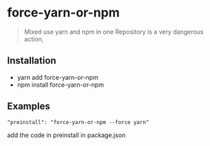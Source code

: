 # force-yarn-or-npm

> Mixed use yarn and npm in one Repository is a very dangerous action, 

## Installation
- yarn add force-yarn-or-npm 
- npm install force-yarn-or-npm

## Examples
```
"preinstall": "force-yarn-or-npm --force yarn"
```
add the code in preinstall in package.json